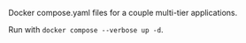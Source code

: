 Docker compose.yaml files for a couple multi-tier applications.

Run with `docker compose --verbose up -d`.
